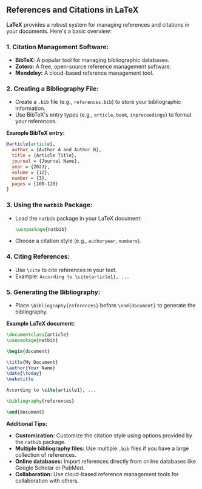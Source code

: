 ## References and Citations in LaTeX

**LaTeX** provides a robust system for managing references and citations in your documents. Here's a basic overview:

### 1. Citation Management Software:
* **BibTeX:** A popular tool for managing bibliographic databases.
* **Zotero:** A free, open-source reference management software.
* **Mendeley:** A cloud-based reference management tool.

### 2. Creating a Bibliography File:
* Create a `.bib` file (e.g., `references.bib`) to store your bibliographic information.
* Use BibTeX's entry types (e.g., `article`, `book`, `inproceedings`) to format your references.

**Example BibTeX entry:**

```bib
@article{article1,
  author = {Author A and Author B},
  title = {Article Title},
  journal = {Journal Name},
  year = {2023},
  volume = {12},
  number = {3},
  pages = {100-120}
}
```

### 3. Using the `natbib` Package:
* Load the `natbib` package in your LaTeX document:
  ```latex
  \usepackage{natbib}
  ```
* Choose a citation style (e.g., `authoryear`, `numbers`).

### 4. Citing References:
* Use `\cite` to cite references in your text.
* Example: `According to \cite{article1}, ...`

### 5. Generating the Bibliography:
* Place `\bibliography{references}` before `\end{document}` to generate the bibliography.

**Example LaTeX document:**

```latex
\documentclass{article}
\usepackage{natbib}

\begin{document}

\title{My Document}
\author{Your Name}
\date{\today}
\maketitle

According to \cite{article1}, ...

\bibliography{references}

\end{document}
```

**Additional Tips:**

* **Customization:** Customize the citation style using options provided by the `natbib` package.
* **Multiple bibliography files:** Use multiple `.bib` files if you have a large collection of references.
* **Online databases:** Import references directly from online databases like Google Scholar or PubMed.
* **Collaboration:** Use cloud-based reference management tools for collaboration with others.


